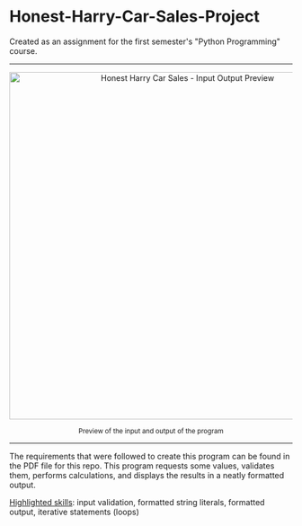 # Honest-Harry-Car-Sales-Project
Created as an assignment for the first semester's "Python Programming" course.

<hr>
<p align="center">
<img width="618" alt="Honest Harry Car Sales - Input   Output Preview" src="https://github.com/user-attachments/assets/bccee406-dbc0-4430-aea4-b91249e2047d"></p>
<p align="center">
<sub>
Preview of the input and output of the program
</sub>
</p>

<hr>

The requirements that were followed to create this program can be found in the PDF file for this repo. This program requests some values, validates them, performs calculations, and displays the results in a neatly formatted output.


<ins>Highlighted skills</ins>: input validation, formatted string literals, formatted output, iterative statements (loops)
